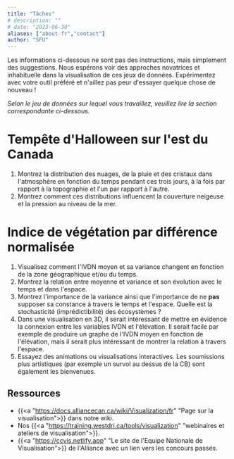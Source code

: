 ```yaml
---
title: "Tâches"
# description: ""
# date: "2023-06-30"
aliases: ["about-fr","contact"]
author: "SFU"
---
```


Les informations ci-dessous ne sont pas des instructions, mais simplement des suggestions. Nous espérons voir des approches novatrices et inhabituelle dans la visualisation de ces jeux de données. Expérimentez avec votre outil préféré et n'aillez pas peur d'essayer quelque chose de nouveau !

*Selon le jeu de données sur lequel vous travaillez, veuillez lire la section correspondante ci-dessous.*

# Tempête d'Halloween sur l'est du Canada

1. Montrez la distribution des nuages, de la pluie et des cristaux dans l'atmosphère en fonction du temps pendant ces trois jours, à la fois par rapport à la topographie et l'un par rapport à l'autre.
2. Montrez comment ces distributions influencent la couverture neigeuse et la pression au niveau de la mer.

# Indice de végétation par différence normalisée

1. Visualisez comment l'IVDN moyen et sa variance changent en fonction de la zone géographique et/ou du temps.
2. Montrez la relation entre moyenne et variance et son évolution avec le temps et dans l'espace.
3. Montrez l'importance de la variance ainsi que l'importance de ne **pas** supposer sa constance à travers le temps et l'espace. Quelle est la stochasticité (imprédictibilité) des écosystèmes ?
4. Dans une visualisation en 3D, il serait intéressant de mettre en évidence la connexion entre les variables IVDN et l'élévation. Il serait facile par exemple de produire un graphe de l'IVDN moyen en fonction de l'élévation, mais il serait plus intéressant de montrer la relation à travers l'espace.
5. Essayez des animations ou visualisations interactives. Les soumissions plus artistiques (par exemple un survol au dessus de la CB) sont également les bienvenues.

## Ressources

- {{<a "https://docs.alliancecan.ca/wiki/Visualization/fr" "Page sur la visualisation">}} dans notre wiki.
- Nos {{<a "https://training.westdri.ca/tools/visualization" "webinaires et ateliers de visualisation">}}.
- {{<a "https://ccvis.netlify.app" "Le site de l'Equipe Nationale de Visualisation">}} de l'Alliance avec un lien vers les concours passés.
